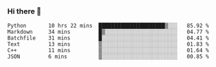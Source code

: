 ### Hi there 👋

<!--START_SECTION:waka-->

```text
Python       10 hrs 22 mins  █████████████████████▒░░░   85.92 %
Markdown     34 mins         █▒░░░░░░░░░░░░░░░░░░░░░░░   04.77 %
Batchfile    31 mins         █░░░░░░░░░░░░░░░░░░░░░░░░   04.41 %
Text         13 mins         ▒░░░░░░░░░░░░░░░░░░░░░░░░   01.83 %
C++          11 mins         ▒░░░░░░░░░░░░░░░░░░░░░░░░   01.64 %
JSON         6 mins          ▒░░░░░░░░░░░░░░░░░░░░░░░░   00.85 %
```

<!--END_SECTION:waka-->
